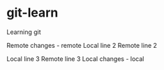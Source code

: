 # git-learn
Learning git

Remote changes - remote
Local line 2
Remote line 2

Local line 3
Remote line 3
Local changes - local
